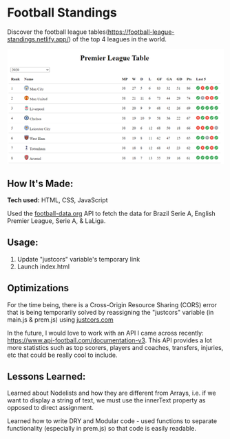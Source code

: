 # Football Standings

Discover the football league tables(https://football-league-standings.netlify.app/) of the top 4 leagues in the world. 

![2020 Premier League Table](css/assets/prem-2020.png)

## How It's Made:

**Tech used:** HTML, CSS, JavaScript

Used the [football-data.org](https://www.football-data.org/) API to fetch the data for Brazil Serie A, English Premier League, Serie A, & LaLiga.

## Usage:

1) Update "justcors" variable's temporary link
2) Launch index.html

## Optimizations

For the time being, there is a Cross-Origin Resource Sharing (CORS) error that is being temporarily solved by reassigning the "justcors" variable (in main.js & prem.js) using [justcors.com](https://justcors.com/) 

In the future, I would love to work with an API I came across recently: https://www.api-football.com/documentation-v3. This API provides a lot more statistics such as top scorers, players and coaches, transfers, injuries, etc that could be really cool to include.

## Lessons Learned:

Learned about Nodelists and how they are different from Arrays, i.e. if we want to display a string of text, we must use the innerText property as opposed to direct assignment.

Learned how to write DRY and Modular code - used functions to separate functionality (especially in prem.js) so that code is easily readable.
